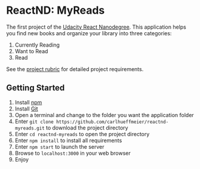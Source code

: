 # ReactND: MyReads

The first project of the [Udacity React Nanodegree](
https://www.udacity.com/course/react-nanodegree--nd019).
This application helps you find new books and organize your library into three categories:
1. Currently Reading
2. Want to Read
3. Read

See the [project rubric](https://review.udacity.com/#!/rubrics/918/view) for detailed project requirements.

## Getting Started
1. Install [npm](https://www.npmjs.com/get-npm)
2. Install [Git](https://git-scm.com/downloads)
3. Open a terminal and change to the folder you want the application folder
4. Enter `git clone https://github.com/carlhueffmeier/reactnd-myreads.git` to download the project directory
5. Enter `cd reactnd-myreads` to open the project directory
6. Enter `npm install` to install all requirements
8. Enter `npm start` to launch the server
9. Browse to `localhost:3000` in your web browser
10. Enjoy
